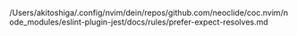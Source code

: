 /Users/akitoshiga/.config/nvim/dein/repos/github.com/neoclide/coc.nvim/node_modules/eslint-plugin-jest/docs/rules/prefer-expect-resolves.md